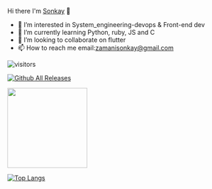
Hi there I'm [Sonkay](https://www.linkedin.com/in/sonkay-conteh-63616014b/) 👋 

- 👀 I’m interested in System_engineering-devops & Front-end dev
- 🌱 I’m currently learning Python, ruby, JS and C
- 💞️ I’m looking to collaborate on flutter
- 📫 How to reach me email:zamanisonkay@gmail.com

![visitors](https://visitor-badge.glitch.me/badge?page_id=page.id)

[![Github All Releases](https://img.shields.io/github/downloads/SonkayAugustine/SonkayAugustine/total.svg)]()


<img height="180em" src="https://github-readme-stats.vercel.app/api?username=SonkayAugustine&show_icons=true&hide_border=true&&count_private=true&include_all_commits=true" />

[![Top Langs](https://github-readme-stats.vercel.app/api/top-langs/?username=SonkayAugustine&layout=compact)](https://github.com/anuraghazra/github-readme-stats)

<!--START_SECTION:waka-->

<!--END_SECTION:waka-->
